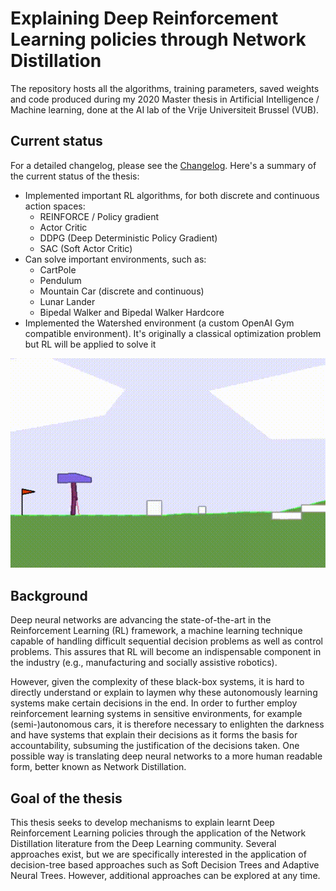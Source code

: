 # Explaining Deep Reinforcement Learning policies through Network Distillation

The repository hosts all the algorithms, training parameters, saved weights and code
produced during my 2020 Master thesis in Artificial Intelligence / Machine learning, done
at the AI lab of the Vrije Universiteit Brussel (VUB).

## Current status

For a detailed changelog, please see the [Changelog](CHANGELOG.md). Here's a summary 
of the current status of the thesis:

 - Implemented important RL algorithms, for both discrete and continuous action spaces:
    - REINFORCE / Policy gradient
    - Actor Critic
    - DDPG (Deep Deterministic Policy Gradient)
    - SAC (Soft Actor Critic)
- Can solve important environments, such as:
    - CartPole
    - Pendulum
    - Mountain Car (discrete and continuous)
    - Lunar Lander
    - Bipedal Walker and Bipedal Walker Hardcore
- Implemented the Watershed environment (a custom OpenAI Gym compatible environment). It's
  originally a classical optimization problem but RL will be applied to solve it

![Solved Bipedal Walker Hardcode](https://github.com/bonaert/explainable_rl/blob/master/videos/solved_bipedal_walker_hardcore_sac.gif?raw=true)


## Background
Deep neural networks are advancing the state-of-the-art in the Reinforcement Learning (RL)
framework, a machine learning technique capable of handling difficult sequential decision problems as
well as control problems. This assures that RL will become an indispensable component in the
industry (e.g., manufacturing and socially assistive robotics). 

However, given the complexity of these black-box systems, it is hard to directly understand or explain to laymen why these autonomously
learning systems make certain decisions in the end. In order to further employ reinforcement learning
systems in sensitive environments, for example (semi-)autonomous cars, it is therefore necessary to
enlighten the darkness and have systems that explain their decisions as it forms the basis for
accountability, subsuming the justification of the decisions taken. One possible way is translating deep
neural networks to a more human readable form, better known as Network Distillation.

## Goal of the thesis

This thesis seeks to develop mechanisms to explain learnt Deep Reinforcement Learning
policies through the application of the Network Distillation literature from the Deep Learning
community. Several approaches exist, but we are specifically interested in the application of
decision-tree based approaches such as Soft Decision Trees and Adaptive Neural Trees. However,
additional approaches can be explored at any time.